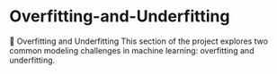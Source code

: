 # Overfitting-and-Underfitting
🎯 Overfitting and Underfitting This section of the project explores two common modeling challenges in machine learning: overfitting and underfitting.

